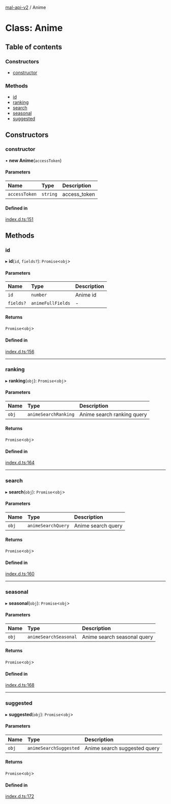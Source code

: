 [mal-api-v2](../README.md) / Anime

# Class: Anime

## Table of contents

### Constructors

-   [constructor](Anime.md#constructor)

### Methods

-   [id](Anime.md#id)
-   [ranking](Anime.md#ranking)
-   [search](Anime.md#search)
-   [seasonal](Anime.md#seasonal)
-   [suggested](Anime.md#suggested)

## Constructors

### constructor

• **new Anime**(`accessToken`)

#### Parameters

| Name          | Type     | Description  |
| :------------ | :------- | :----------- |
| `accessToken` | `string` | access_token |

#### Defined in

[index.d.ts:151](https://github.com/droidxrx/mal-api-v2/blob/4e99f9d/lib/index.d.ts#L151)

## Methods

### id

▸ **id**(`id`, `fields?`): `Promise`<`obj`\>

#### Parameters

| Name      | Type              | Description |
| :-------- | :---------------- | :---------- |
| `id`      | `number`          | Anime id    |
| `fields?` | `animeFullFields` | -           |

#### Returns

`Promise`<`obj`\>

#### Defined in

[index.d.ts:156](https://github.com/droidxrx/mal-api-v2/blob/4e99f9d/lib/index.d.ts#L156)

---

### ranking

▸ **ranking**(`obj`): `Promise`<`obj`\>

#### Parameters

| Name  | Type                 | Description                |
| :---- | :------------------- | :------------------------- |
| `obj` | `animeSearchRanking` | Anime search ranking query |

#### Returns

`Promise`<`obj`\>

#### Defined in

[index.d.ts:164](https://github.com/droidxrx/mal-api-v2/blob/4e99f9d/lib/index.d.ts#L164)

---

### search

▸ **search**(`obj`): `Promise`<`obj`\>

#### Parameters

| Name  | Type               | Description        |
| :---- | :----------------- | :----------------- |
| `obj` | `animeSearchQuery` | Anime search query |

#### Returns

`Promise`<`obj`\>

#### Defined in

[index.d.ts:160](https://github.com/droidxrx/mal-api-v2/blob/4e99f9d/lib/index.d.ts#L160)

---

### seasonal

▸ **seasonal**(`obj`): `Promise`<`obj`\>

#### Parameters

| Name  | Type                  | Description                 |
| :---- | :-------------------- | :-------------------------- |
| `obj` | `animeSearchSeasonal` | Anime search seasonal query |

#### Returns

`Promise`<`obj`\>

#### Defined in

[index.d.ts:168](https://github.com/droidxrx/mal-api-v2/blob/4e99f9d/lib/index.d.ts#L168)

---

### suggested

▸ **suggested**(`obj`): `Promise`<`obj`\>

#### Parameters

| Name  | Type                   | Description                  |
| :---- | :--------------------- | :--------------------------- |
| `obj` | `animeSearchSuggested` | Anime search suggested query |

#### Returns

`Promise`<`obj`\>

#### Defined in

[index.d.ts:172](https://github.com/droidxrx/mal-api-v2/blob/4e99f9d/lib/index.d.ts#L172)
